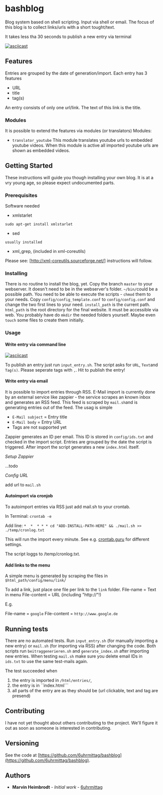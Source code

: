 # bashblog

Blog system based on shell scripting. Input via shell or email.
The focus of this blog is to collect links/urls with a short tought/text.

It takes less tha 30 seconds to publish a new entry via terminal

[![asciicast](https://asciinema.org/a/146946.png)](https://asciinema.org/a/146946)

## Features
Entries are grouped by the date of generation/import. Each entry has 3 features
- URL
- title
- tag(s)

An entry consists of only one url/link. The text of this link is the title.

### Modules
It is possible to extend the features via modules (or translators)
Modules:
- ```translator_youtube``` This module translates youtube urls to embedded youtube videos. When this module is active all imported youtube urls are shown as embedded videos.

## Getting Started

These instructions will guide you though installing your own blog. It is at a vry young age, so please expect undocumented parts.

### Prerequisites

Software needed
- xmlstarlet

`sudo apt-get install xmlstarlet`
- sed

`usually installed`
- xml_grep, (included in xml-coreutils)

Please see: [http://xml-coreutils.sourceforge.net/] instructions will follow.

### Installing

There is no routine to install the blog, yet. Copy the branch ```master``` to your webserver. It doesn't need to be in the webserver's folder. ```~/bin/```could be a possible path. You need to be able to execute the scripts - ```chmod``` them to your needs.
Copy ```config/config_template.conf``` to ```config/config.conf``` and change the two first lines to your need. ```install_path``` is the current path. ```html_path``` is the root directory for the final website. It must be accessible via web. You probably have do ```mkdir``` the needed folders yourself. Maybe even ```touch``` some files to create them initially.


### Usage
#### Write entry via command line

[![asciicast](https://asciinema.org/a/146946.png)](https://asciinema.org/a/146946)



To publish an entry just run ```input_entry.sh```. The script asks for ```URL```, ```Text```and ```Tag(s)```. 
Please seperate tags with ```,```.
Hit <ENTER> to publish the entry!

#### Write entry via email
It is possible to import entries through RSS. E-Mail import is currently done by an external service like zappier - the service scrapes an known inbox and generates an RSS feed. This feed is scraped by ```mail.sh```and is generating entries out of the feed.
The usag is simple
- ```E-Mail subject``` = Entry title
- ```E-Mail body``` = Entry URL
- Tags are not supported yet

Zappier generates an ID per email. This ID is stored in ```config/ids.txt``` and checked in the import script. Entries are grouped by the date the script is triggered.
After import the script generates a new ```index.html``` itself.

*Setup Zappier*

…todo

*Config URL*

add url to `mail.sh`

#### Autoimport via cronjob
To autoimport entries via RSS just add mail.sh to your crontab.

In Terminal: ```crontab -e```

Add line: ```*  *  * * * cd "ADD-INSTALL-PATH-HERE" && ./mail.sh >> ./temp/cronlog.txt```

This will run the import every minute. See e.g. [crontab.guru](https://crontab.guru) for different settings.

The script loggs to /temp/cronlog.txt.

#### Add links to the menu

A simple menu is generated by scraping the files in `$html_path/config/menu/link/`

To add a link, just place one file per link to the `link` folder.
File-name = Text in menu
File-content = URL (including "http://"!)

E.g. 

File-name = `google`
File-content = `http://www.google.de`


## Running tests

There are no automated tests. Run ```input_entry.sh``` (for manually importing a new entry) or ```mail.sh``` (for importing via RSS) after changing the code. Both scripts run ```beitraggenerieren.sh``` and ```generate_index.sh``` after importing new entries.
When testing ```mail.sh``` make sure you delete email IDs in ```ids.txt``` to use the same test-mails again.

The test succeeded when
1. the entry is imported in ```/html/entries/```,  
2. the entry is in ``ìndex.html```
3. all parts of the entry are as they should be (url clickable, text and tag are presend)

## Contributing

I have not yet thought about others contributing to the project. We'll figure it out as soon as someone is interested in contributing.

## Versioning

See the code at [https://github.com/6uhrmittag/bashblog](https://github.com/6uhrmittag/bashblog).

## Authors

* **Marvin Heimbrodt** - *Initial work* - [6uhrmittag](6uhrmittag.de)
